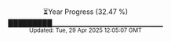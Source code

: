 <p align="center">
⏳Year Progress (32.47 %)<br>
█████████▁▁▁▁▁▁▁▁▁▁▁▁▁▁▁▁▁▁▁▁▁ <br>
<sub>Updated: Tue, 29 Apr 2025 12:05:07 GMT</sub>
</p>

